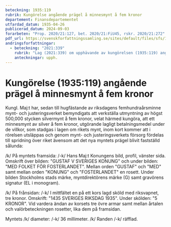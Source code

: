 ```yaml
---
beteckning: 1935:119
rubrik: Kungörelse angående prägel å minnesmynt å fem kronor
departement: Finansdepartementet
utfardad_datum: 1935-04-26
publicerad_datum: 2024-09-03
forarbeten: "Prop. 2020/21:127, bet. 2020/21:FiU45, rskr. 2020/21:272"
pdf_url: https://svenskforfattningssamling.se/sites/default/files/sfs/1935-04/SFS1935-119.pdf
andringsforfattningar:
  - beteckning: "2021:339"
    rubrik: "Lag (2021:339) om upphävande av kungörelsen (1935:119) angående prägel å minnesmynt å fem kronor"
    anteckningar: upph.
---
```


# Kungörelse (1935:119) angående prägel å minnesmynt å fem kronor

Kungl. Maj:t har, sedan till hugfästande av riksdagens femhundraårsminne mynt- och justeringsverket bemyndigats att verkställa utmyntning av högst 500,000 stycken silvermynt å fem kronor, velat härmed kungöra, att ett minnesmynt av silver å fem kronor, utgörande lagligt betalningsmedel under de villkor, som stadgas i lagen om rikets mynt, inom kort kommer att i rörelsen utsläppas och genom mynt- och justeringsverkets försorg fördelas till spridning över riket ävensom att det nya myntets prägel blivit fastställd sålunda:

/k/ På myntets framsida: /-k/ Hans Maj:t Konungens bild, profil, vänster sida. Omskrift över bilden: "GUSTAF V SVERIGES KONUNG" och under bilden: "MED FOLKET FÖR FOSTERLANDET". Mellan orden "GUSTAF" och "MED" samt mellan orden "KONUNG" och "FOSTERLANDET" en rosett. Under bilden Stockholms stads märke, myntdirektörens märke (G) samt gravörens signatur (EL i monogram).

/k/ På frånsidan: /-k/ I mittfältet en på ett kors lagd sköld med riksvapnet, tre kronor. Omskrift: "1435 SVERIGES RIKSDAG 1935". Under skölden: "5 KRONOR". Vid vardera ändan av korsets tre övre armar samt mellan årtalen och valörbeteckningen rosetter, lika dem på framsidan.

Myntets /k/ diameter: /-k/ 36 millimeter. /k/ Randen /-k/ räfflad.